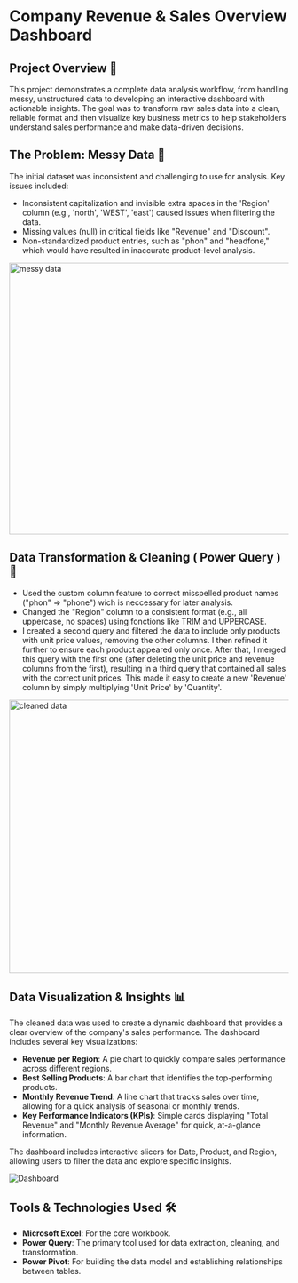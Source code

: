 # Company Revenue & Sales Overview Dashboard

## Project Overview 🚀
This project demonstrates a complete data analysis workflow, from handling messy, unstructured data to developing an interactive dashboard with actionable insights. The goal was to transform raw sales data into a clean, reliable format and then visualize key business metrics to help stakeholders understand sales performance and make data-driven decisions.

## The Problem: Messy Data 🤯
The initial dataset was inconsistent and challenging to use for analysis. Key issues included:

- Inconsistent capitalization and invisible extra spaces in the 'Region' column (e.g., 'north', 'WEST', 'east') caused issues when filtering the data.
- Missing values (null) in critical fields like "Revenue" and "Discount".
- Non-standardized product entries, such as "phon" and "headfone," which would have resulted in inaccurate product-level analysis.

<img width="1104" height="489" alt="messy data" src="https://github.com/user-attachments/assets/e16d684d-689f-4fd0-b769-446e15d4d2ba" />


## Data Transformation & Cleaning ( Power Query ) 🧼

- Used the custom column feature to correct misspelled product names ("phon" => "phone") wich is neccessary for later analysis.
- Changed the "Region" column to a consistent format (e.g., all uppercase, no spaces) using fonctions like TRIM and UPPERCASE.
- I created a second query and filtered the data to include only products with unit price values, removing the other columns. I then refined it further to ensure each product appeared only once. After that, I merged this query with the first one (after deleting the unit price and revenue columns from the first), resulting in a third query that contained all sales with the correct unit prices. This made it easy to create a new 'Revenue' column by simply multiplying 'Unit Price' by 'Quantity'.



<img width="1105" height="492" alt="cleaned data" src="https://github.com/user-attachments/assets/edbb1de1-ef4c-4e3f-b435-d4a5489b3adf" />


## Data Visualization & Insights 📊
The cleaned data was used to create a dynamic dashboard that provides a clear overview of the company's sales performance. The dashboard includes several key visualizations:

- **Revenue per Region**: A pie chart to quickly compare sales performance across different regions.
- **Best Selling Products**: A bar chart that identifies the top-performing products.
- **Monthly Revenue Trend**: A line chart that tracks sales over time, allowing for a quick analysis of seasonal or monthly trends.
- **Key Performance Indicators (KPIs)**: Simple cards displaying "Total Revenue" and "Monthly Revenue Average" for quick, at-a-glance information.

The dashboard includes interactive slicers for Date, Product, and Region, allowing users to filter the data and explore specific insights.

![Dashboard](https://i.ibb.co/JnH2d3m/dashboard.png)

## Tools & Technologies Used 🛠️
- **Microsoft Excel**: For the core workbook.
- **Power Query**: The primary tool used for data extraction, cleaning, and transformation.
- **Power Pivot**: For building the data model and establishing relationships between tables.
